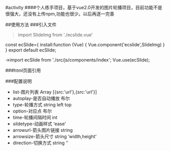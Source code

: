 #activity
####个人练手项目，基于vue2.0开发的图片轮播项目，目前功能不是很强大，还没有上传npm,功能也很少。以后再逐一完善

##使用方法
###引入文件
>import SlideImg from './ecslide.vue'

  const ecSlide={
      install:function (Vue) {
          Vue.component('ecslide',SlideImg)
      }
  }
  export default ecSlide;

  ->import ecSlide from './src/js/components/index';
    Vue.use(ecSlide);


###html页面引用
><ecSlide :list='list' :autoplay="true" :type="'slide'" :option="true" :time="4000" :sildetype="'ease'" :arrowurl="'http://i2.kiimg.com/1949/098c291e8db16ab5.jpg '" :arrowsize="'40,20'" :direction="'top'"></ecSlide>

###配置说明
* list-图片列表  Array  [{src:'url'},{src:'url'}]
* autoplay-是否自动播放  布尔
* type-轮播方式    string   left top
* option-对应点  布尔
* time-轮播间隔时间   int
* sildetype-动画样式 ‘ease’
* arrowurl-箭头图片链接  string
* arrowsize-箭头尺寸 string   ‘width,height’
* direction-切换方式  string ‘’




